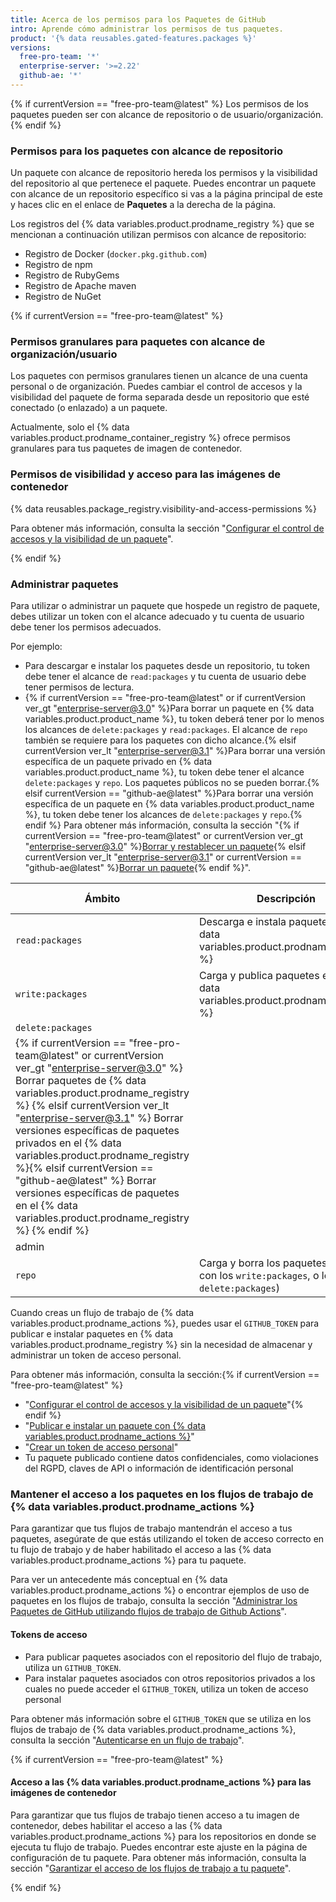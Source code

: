 ```yaml
---
title: Acerca de los permisos para los Paquetes de GitHub
intro: Aprende cómo administrar los permisos de tus paquetes.
product: '{% data reusables.gated-features.packages %}'
versions:
  free-pro-team: '*'
  enterprise-server: '>=2.22'
  github-ae: '*'
---
```


{% if currentVersion == "free-pro-team@latest" %}
Los permisos de los paquetes pueden ser con alcance de repositorio o de usuario/organización.
{% endif %}

### Permisos para los paquetes con alcance de repositorio

Un paquete con alcance de repositorio hereda los permisos y la visibilidad del repositorio al que pertenece el paquete. Puedes encontrar un paquete con alcance de un repositorio específico si vas a la página principal de este y haces clic en el enlace de **Paquetes** a la derecha de la página.

Los registros del {% data variables.product.prodname_registry %} que se mencionan a continuación utilizan permisos con alcance de repositorio:

  - Registro de Docker (`docker.pkg.github.com`)
  - Registro de npm
  - Registro de RubyGems
  - Registro de Apache maven
  - Registro de NuGet

{% if currentVersion == "free-pro-team@latest" %}
### Permisos granulares para paquetes con alcance de organización/usuario

Los paquetes con permisos granulares tienen un alcance de una cuenta personal o de organización. Puedes cambiar el control de accesos y la visibilidad del paquete de forma separada desde un repositorio que esté conectado (o enlazado) a un paquete.

Actualmente, solo el {% data variables.product.prodname_container_registry %} ofrece permisos granulares para tus paquetes de imagen de contenedor.

### Permisos de visibilidad y acceso para las imágenes de contenedor

{% data reusables.package_registry.visibility-and-access-permissions %}

Para obtener más información, consulta la sección "[Configurar el control de accesos y la visibilidad de un paquete](/packages/learn-github-packages/configuring-a-packages-access-control-and-visibility)".

{% endif %}

### Administrar paquetes

Para utilizar o administrar un paquete que hospede un registro de paquete, debes utilizar un token con el alcance adecuado y tu cuenta de usuario debe tener los permisos adecuados.

Por ejemplo:
-  Para descargar e instalar los paquetes desde un repositorio, tu token debe tener el alcance de `read:packages` y tu cuenta de usuario debe tener permisos de lectura.
- {% if currentVersion == "free-pro-team@latest" or if currentVersion ver_gt "enterprise-server@3.0" %}Para borrar un paquete en {% data variables.product.product_name %}, tu token deberá tener por lo menos los alcances de `delete:packages` y `read:packages`. El alcance de `repo` también se requiere para los paquetes con dicho alcance.{% elsif currentVersion ver_lt "enterprise-server@3.1" %}Para borrar una versión específica de un paquete privado en {% data variables.product.product_name %}, tu token debe tener el alcance `delete:packages` y `repo`. Los paquetes públicos no se pueden borrar.{% elsif currentVersion == "github-ae@latest" %}Para borrar una versión específica de un paquete en {% data variables.product.product_name %}, tu token debe tener los alcances de `delete:packages` y `repo`.{% endif %} Para obtener más información, consulta la sección "{% if currentVersion == "free-pro-team@latest" or currentVersion ver_gt "enterprise-server@3.0" %}[Borrar y restablecer un paquete](/packages/learn-github-packages/deleting-and-restoring-a-package){% elsif currentVersion ver_lt "enterprise-server@3.1" or currentVersion == "github-ae@latest" %}[Borrar un paquete](/packages/learn-github-packages/deleting-a-package){% endif %}".

| Ámbito                                                                                                                                                                                                                                                                                                                                                                                                                                                                                              | Descripción                                                                          | Permiso requerido |
| --------------------------------------------------------------------------------------------------------------------------------------------------------------------------------------------------------------------------------------------------------------------------------------------------------------------------------------------------------------------------------------------------------------------------------------------------------------------------------------------------- | ------------------------------------------------------------------------------------ | ----------------- |
| `read:packages`                                                                                                                                                                                                                                                                                                                                                                                                                                                                                     | Descarga e instala paquetes de {% data variables.product.prodname_registry %}        | lectura           |
| `write:packages`                                                                                                                                                                                                                                                                                                                                                                                                                                                                                    | Carga y publica paquetes en {% data variables.product.prodname_registry %}           | escritura         |
| `delete:packages`                                                                                                                                                                                                                                                                                                                                                                                                                                                                                   |                                                                                      |                   |
| {% if currentVersion == "free-pro-team@latest" or currentVersion ver_gt "enterprise-server@3.0" %} Borrar paquetes de {% data variables.product.prodname_registry %} {% elsif currentVersion ver_lt "enterprise-server@3.1" %} Borrar versiones específicas de paquetes privados en el {% data variables.product.prodname_registry %}{% elsif currentVersion == "github-ae@latest" %} Borrar versiones específicas de paquetes en el {% data variables.product.prodname_registry %} {% endif %} |                                                                                      |                   |
| admin                                                                                                                                                                                                                                                                                                                                                                                                                                                                                               |                                                                                      |                   |
| `repo`                                                                                                                                                                                                                                                                                                                                                                                                                                                                                              | Carga y borra los paquetes (junto con los `write:packages`, o los `delete:packages`) | escritura o admin |

Cuando creas un flujo de trabajo de {% data variables.product.prodname_actions %}, puedes usar el `GITHUB_TOKEN` para publicar e instalar paquetes en {% data variables.product.prodname_registry %} sin la necesidad de almacenar y administrar un token de acceso personal.

Para obtener más información, consulta la sección:{% if currentVersion == "free-pro-team@latest" %}
- "[Configurar el control de accesos y la visibilidad de un paquete](/packages/learn-github-packages/configuring-a-packages-access-control-and-visibility)"{% endif %}
- "[Publicar e instalar un paquete con {% data variables.product.prodname_actions %}](/packages/managing-github-packages-using-github-actions-workflows/publishing-and-installing-a-package-with-github-actions)"
- "[Crear un token de acceso personal](/github/authenticating-to-github/creating-a-personal-access-token/)"
- Tu paquete publicado contiene datos confidenciales, como violaciones del RGPD, claves de API o información de identificación personal

### Mantener el acceso a los paquetes en los flujos de trabajo de {% data variables.product.prodname_actions %}

Para garantizar que tus flujos de trabajo mantendrán el acceso a tus paquetes, asegúrate de que estás utilizando el token de acceso correcto en tu flujo de trabajo y de haber habilitado el acceso a las {% data variables.product.prodname_actions %} para tu paquete.

Para ver un antecedente más conceptual en {% data variables.product.prodname_actions %} o encontrar ejemplos de uso de paquetes en los flujos de trabajo, consulta la sección "[Administrar los Paquetes de GitHub utilizando flujos de trabajo de Github Actions](/packages/managing-github-packages-using-github-actions-workflows)".

#### Tokens de acceso

- Para publicar paquetes asociados con el repositorio del flujo de trabajo, utiliza un `GITHUB_TOKEN`.
- Para instalar paquetes asociados con otros repositorios privados a los cuales no puede acceder el `GITHUB_TOKEN`, utiliza un token de acceso personal

Para obtener más información sobre el `GITHUB_TOKEN` que se utiliza en los flujos de trabajo de {% data variables.product.prodname_actions %}, consulta la sección "[Autenticarse en un flujo de trabajo](/actions/reference/authentication-in-a-workflow#using-the-github_token-in-a-workflow)".

{% if currentVersion == "free-pro-team@latest" %}
#### Acceso a las {% data variables.product.prodname_actions %} para las imágenes de contenedor

Para garantizar que tus flujos de trabajo tienen acceso a tu imagen de contenedor, debes habilitar el acceso a las {% data variables.product.prodname_actions %} para los repositorios en donde se ejecuta tu flujo de trabajo. Puedes encontrar este ajuste en la página de configuración de tu paquete. Para obtener más información, consulta la sección "[Garantizar el acceso de los flujos de trabajo a tu paquete](/packages/learn-github-packages/configuring-a-packages-access-control-and-visibility#ensuring-workflow-access-to-your-package)".

{% endif %}
